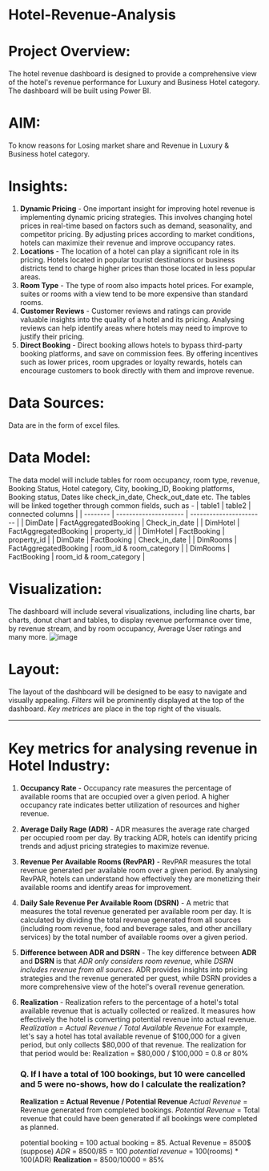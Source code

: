 # Hotel-Revenue-Analysis
# Project Overview: 
The hotel revenue dashboard is designed to provide a comprehensive view of the hotel's revenue performance for Luxury and Business Hotel category. The dashboard will be built using Power BI.
# AIM:
To know reasons for Losing market share and Revenue in Luxury & Business hotel category.
# Insights:
1. **Dynamic Pricing** - One important insight for improving hotel revenue is implementing dynamic pricing strategies. This involves changing hotel prices in real-time based on factors such as demand, seasonality, and competitor pricing. By adjusting prices according to market conditions, hotels can maximize their revenue and improve occupancy rates.
2. **Locations** - The location of a hotel can play a significant role in its pricing. Hotels located in popular tourist destinations or business districts tend to charge higher prices than those located in less popular areas.
3. **Room Type** - The type of room also impacts hotel prices. For example, suites or rooms with a view tend to be more expensive than standard rooms.
4. **Customer Reviews** - Customer reviews and ratings can provide valuable insights into the quality of a hotel and its pricing. Analysing reviews can help identify areas where hotels may need to improve to justify their pricing.
5. **Direct Booking** - Direct booking allows hotels to bypass third-party booking platforms, and save on commission fees. By offering incentives such as lower prices, room upgrades or loyalty rewards, hotels can encourage customers to book directly with them and improve revenue.
# Data Sources:
Data are in the form of excel files.
# Data Model:
The data model will include tables for room occupancy, room type, revenue, Booking Status, Hotel category, City, booking_ID, Booking platforms, Booking status, Dates like check_in_date, Check_out_date etc.
The tables will be linked together through common fields, such as -
| table1   | table2                | connected columns       |
| -------- | --------------------- | ----------------------- |
| DimDate  | FactAggregatedBooking | Check_in_date           |
| DimHotel | FactAggregatedBooking | property_id             |
| DimHotel | FactBooking           | property_id             |
| DimDate  | FactBooking           | Check_in_date           |
| DimRooms | FactAggregatedBooking | room_id & room_category |
| DimRooms | FactBooking           | room_id & room_category                        |

# Visualization:
The dashboard will include several visualizations, including line charts, bar charts, donut chart and tables, to display revenue performance over time, by revenue stream, and by room occupancy, Average User ratings and many more.
![image](https://user-images.githubusercontent.com/111041023/230767964-1dad453a-6df8-4c2d-9d58-89beedd88c67.png)

# Layout: 
The layout of the dashboard will be designed to be easy to navigate and visually appealing. *Filters* will be prominently displayed at the top of the dashboard. *Key metrices* are place in the top right of the visuals.

---
# Key metrics for analysing revenue in Hotel Industry:
1. **Occupancy Rate** - Occupancy rate measures the percentage of available rooms that are occupied over a given period. A higher occupancy rate indicates better utilization of resources and higher revenue.
2. **Average Daily Rage (ADR)** - ADR measures the average rate charged per occupied room per day. By tracking ADR, hotels can identify pricing trends and adjust pricing strategies to maximize revenue.
3. **Revenue Per Available Rooms (RevPAR)** - RevPAR measures the total revenue generated per available room over a given period. By analysing RevPAR, hotels can understand how effectively they are monetizing their available rooms and identify areas for improvement.
4. **Daily Sale Revenue Per Available Room (DSRN)** - A metric that measures the total revenue generated per available room per day. It is calculated by dividing the total revenue generated from all sources (including room revenue, food and beverage sales, and other ancillary services) by the total number of available rooms over a given period.
5. **Difference between ADR and DSRN** - The key difference between **ADR** and **DSRN** is that *ADR only considers room revenue*, while *DSRN includes revenue from all sources.* ADR provides insights into pricing strategies and the revenue generated per guest, while DSRN provides a more comprehensive view of the hotel's overall revenue generation.
6. **Realization** - Realization refers to the percentage of a hotel's total available revenue that is actually collected or realized. It measures how effectively the hotel is converting potential revenue into actual revenue.
   *Realization = Actual Revenue / Total Available Revenue*
   For example, let's say a hotel has total available revenue of $100,000 for a given period, but only collects $80,000 of that revenue. The realization for that period would be: 
   Realization = $80,000 / $100,000 = 0.8 or 80%
   
   ### Q. If I have a total of 100 bookings, but 10 were cancelled and 5 were no-shows, how do I calculate the realization?
   **Realization = Actual Revenue / Potential Revenue**
   *Actual Revenue* = Revenue generated from completed bookings. 
   *Potential Revenue* = Total revenue that could have been generated if all bookings were completed as planned.
   
   potential booking = 100
   actual booking = 85.
   Actual Revenue = 8500$ (suppose)
   *ADR* = 8500/85 = 100
   *potential revenue* = 100(rooms) * 100(ADR)
   **Realization** = 8500/10000 = 85% 
